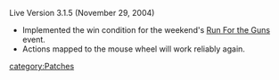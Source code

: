 Live Version 3.1.5 (November 29, 2004)

- Implemented the win condition for the weekend's [Run For the
  Guns](/Run_For_the_Guns "wikilink") event.
- Actions mapped to the mouse wheel will work reliably again.

[category:Patches](/category:Patches "wikilink")

